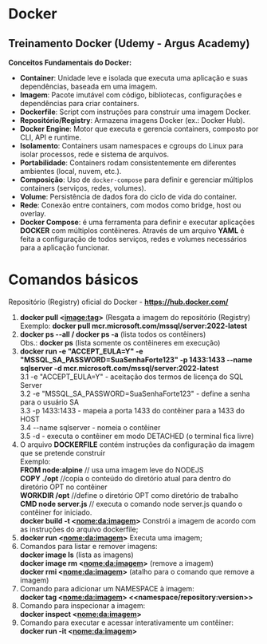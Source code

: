# Docker
## Treinamento Docker (Udemy - Argus Academy)

**Conceitos Fundamentais do Docker:**

- **Container**: Unidade leve e isolada que executa uma aplicação e suas dependências, baseada em uma imagem.
- **Imagem**: Pacote imutável com código, bibliotecas, configurações e dependências para criar containers.
- **Dockerfile**: Script com instruções para construir uma imagem Docker.
- **Repositório/Registry**: Armazena imagens Docker (ex.: Docker Hub).
- **Docker Engine**: Motor que executa e gerencia containers, composto por CLI, API e runtime.
- **Isolamento**: Containers usam namespaces e cgroups do Linux para isolar processos, rede e sistema de arquivos.
- **Portabilidade**: Containers rodam consistentemente em diferentes ambientes (local, nuvem, etc.).
- **Composição**: Uso de `docker-compose` para definir e gerenciar múltiplos containers (serviços, redes, volumes).
- **Volume**: Persistência de dados fora do ciclo de vida do container.
- **Rede**: Conexão entre containers, com modos como bridge, host ou overlay.
- **Docker Compose**: é uma ferramenta para definir e executar aplicações **DOCKER** com múltiplos contêineres. Através de um arquivo **YAML** é feita a configuração de todos serviços, redes e volumes necessários para a aplicação funcionar.  

# Comandos básicos  
Repositório (Registry) oficial do Docker - **https://hub.docker.com/**
1. **docker pull <<image:tag>>**  (Resgata a imagem do repositório (Registry)
Exemplo:     **docker pull mcr.microsoft.com/mssql/server:2022-latest**  
2. **docker ps --all / docker ps -a** (lista todos os contêiners)  
Obs.: **docker ps** (lista somente os contêineres em execução)    
3. **docker run -e "ACCEPT_EULA=Y" -e "MSSQL_SA_PASSWORD=SuaSenhaForte123" -p 1433:1433 --name sqlserver -d mcr.microsoft.com/mssql/server:2022-latest**  
   3.1 -e "ACCEPT_EULA=Y" - aceitação dos termos de licença do SQL Server  
   3.2 -e "MSSQL_SA_PASSWORD=SuaSenhaForte123" - define a senha para o usuário SA  
   3.3 -p 1433:1433 - mapeia a porta 1433 do contêiner para a 1433 do HOST  
   3.4 --name sqlserver - nomeia o contêiner  
   3.5 -d - executa o contêiner em modo DETACHED (o terminal fica livre)
4. O arquivo **DOCKERFILE** contém instruções da configuração da imagem que se pretende construir  
   Exemplo:  
   **FROM node:alpine** // usa uma imagem leve do NODEJS    
   **COPY ./opt** //copia o conteúdo do diretório atual para dentro do diretório OPT no contêiner    
   **WORKDIR /opt** //define o diretório OPT como diretório de trabalho    
   **CMD node server.js** // executa o comando node server.js quando o contêiner for iniciado.  
   **docker build -t <<nome:da:imagem>>**  Constrói a imagem de acordo com as instruções do arquivo dockerfile;
5. **docker run <<nome:da:imagem>>** Executa uma imagem;
6. Comandos para listar e remover imagens:  
   **docker image ls** (lista as imagens)  
   **docker image rm <<nome:da:imagem>>** (remove a imagem)  
   **docker rmi <<nome:da:imagem>>** (atalho para o comando que remove a imagem)
7. Comando para adicionar um NAMESPACE à imagem:  
   **docker tag <<nome:da:imagem>> <<namespace/repository:version>>**
8. Comando para inspecionar a imagem:  
   **docker inspect <<nome:da:imagem>>**
9. Comando para executar e acessar interativamente um contêiner:  
   **docker run -it <<nome:da:imagem>>**  



 
